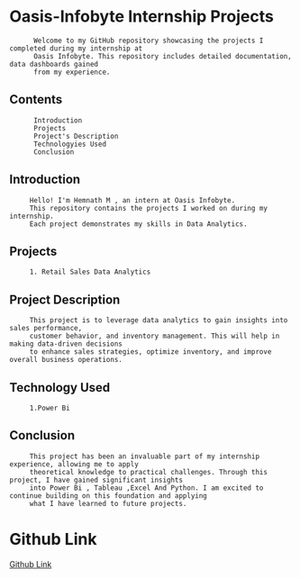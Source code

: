 # Oasis-Infobyte Internship Projects

          Welcome to my GitHub repository showcasing the projects I completed during my internship at 
          Oasis Infobyte. This repository includes detailed documentation, data dashboards gained
          from my experience.

## Contents

          Introduction
          Projects 
          Project's Description
          Technologyies Used
          Conclusion
          
## Introduction

         Hello! I'm Hemnath M , an intern at Oasis Infobyte. 
         This repository contains the projects I worked on during my internship. 
         Each project demonstrates my skills in Data Analytics.

## Projects

         1. Retail Sales Data Analytics 
         
## Project Description 

         This project is to leverage data analytics to gain insights into sales performance, 
         customer behavior, and inventory management. This will help in making data-driven decisions 
         to enhance sales strategies, optimize inventory, and improve overall business operations.

## Technology Used 

         1.Power Bi 

## Conclusion

         This project has been an invaluable part of my internship experience, allowing me to apply 
         theoretical knowledge to practical challenges. Through this project, I have gained significant insights
         into Power Bi , Tableau ,Excel And Python. I am excited to continue building on this foundation and applying 
         what I have learned to future projects.

<h1>Github Link</h1>         
<a href="https://github.com/HEMNATH77">Github Link</a>
